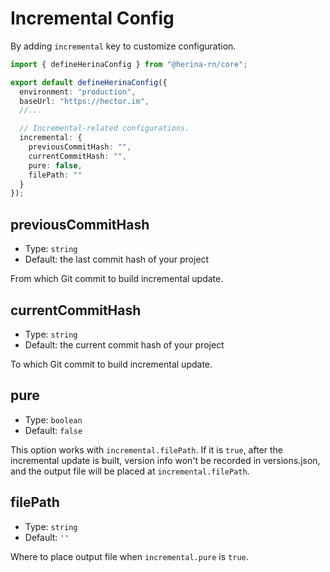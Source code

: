 # Incremental Config

By adding `incremental` key to customize configuration.

```typescript
import { defineHerinaConfig } from "@herina-rn/core";

export default defineHerinaConfig({
  environment: "production",
  baseUrl: "https://hector.im",
  //...

  // Incremental-related configurations.
  incremental: {
    previousCommitHash: "",
    currentCommitHash: "",
    pure: false,
    filePath: ""
  }
});
```

## previousCommitHash

- Type: `string`
- Default: the last commit hash of your project

From which Git commit to build incremental update.

## currentCommitHash

- Type: `string`
- Default: the current commit hash of your project

To which Git commit to build incremental update.

## pure

- Type: `boolean`
- Default: `false`

This option works with `incremental.filePath`. If it is `true`, after the incremental update is built, version info won't be recorded in versions.json, and the output file will be placed at `incremental.filePath`.

## filePath

- Type: `string`
- Default: `''`

Where to place output file when `incremental.pure` is `true`.
